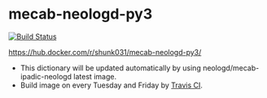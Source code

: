 # mecab-neologd-py3

[![Build Status](https://travis-ci.org/shunk031/mecab-neologd-py3.svg?branch=master)](https://travis-ci.org/shunk031/mecab-neologd-py3)

https://hub.docker.com/r/shunk031/mecab-neologd-py3/

- This dictionary will be updated automatically by using neologd/mecab-ipadic-neologd latest image.
- Build image on every Tuesday and Friday by [Travis CI](https://travis-ci.org/shunk031/mecab-neologd-py3).

